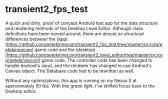 transient2_fps_test
===================

A quick and dirty, proof of concept Android test app for the data structure and rendering methods of the Desktop Level Editor.  Although class definitions have been moved around, there are almost no structural differences between the (app)[https://github.com/petekinnecom/transient2_fps_test/tree/master/src/org/petekinnecom] game code and the (desktop)[https://github.com/petekinnecom/transient2_level_editor/tree/master/src/org/petekinnecom] game code.  The controller code has been changed to handle Android's input, and the renderer has changed to use Android's Canvas object.  The Database code had to be rewritten as well.

Without any optimizations, this app is running on my Nexus S at approximately 50 fps.  With this green light, I've shifted focus back to the Desktop editor.  

